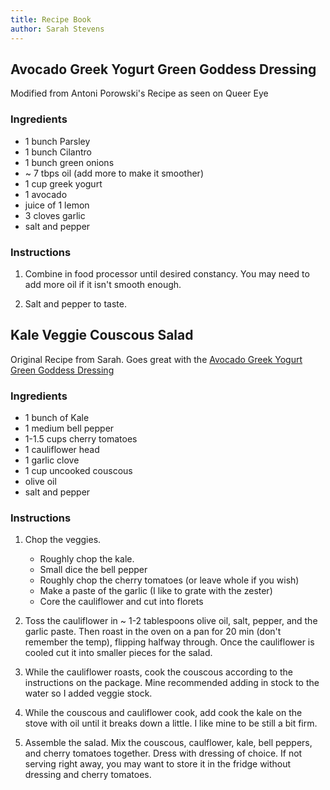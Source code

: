 ```yaml
---
title: Recipe Book
author: Sarah Stevens
---
```


## Avocado Greek Yogurt Green Goddess Dressing

Modified from Antoni Porowski's Recipe as seen on Queer Eye


### Ingredients
- 1 bunch Parsley
- 1 bunch Cilantro
- 1 bunch green onions
- ~ 7 tbps oil (add more to make it smoother)
- 1 cup greek yogurt
- 1 avocado
- juice of 1 lemon
- 3 cloves garlic
- salt and pepper

### Instructions
1. Combine in food processor until desired constancy. You may need to add more oil if it isn't smooth enough.

2. Salt and pepper to taste.



## Kale Veggie Couscous Salad

Original Recipe from Sarah. Goes great with the [Avocado Greek Yogurt Green Goddess Dressing](#Avocado-Greek-Yogurt-Green-Goddess-Dressing)

### Ingredients 
- 1 bunch of Kale
- 1 medium bell pepper
- 1-1.5 cups cherry tomatoes
- 1 cauliflower head
- 1 garlic clove
- 1 cup uncooked couscous
- olive oil
- salt and pepper

### Instructions
1. Chop the veggies.
	- Roughly chop the kale.
	- Small dice the bell pepper
	- Roughly chop the cherry tomatoes (or leave whole if you wish)
	- Make a paste of the garlic (I like to grate with the zester)
	- Core the cauliflower and cut into florets

2. Toss the cauliflower in ~ 1-2 tablespoons olive oil, salt, pepper, and the garlic paste.  Then roast in the oven on a pan for 20 min (don't remember the temp), flipping halfway through.  Once the cauliflower is cooled cut it into smaller pieces for the salad.

3. While the cauliflower roasts, cook the couscous according to the instructions on the package.  Mine recommended adding in stock to the water so I added veggie stock.

4. While the couscous and cauliflower cook, add cook the kale on the stove with oil until it breaks down a little.  I like mine to be still a bit firm.

5. Assemble the salad.  Mix the couscous, caulflower, kale, bell peppers, and cherry tomatoes together.  Dress with dressing of choice.  If not serving right away, you may want to store it in the fridge without dressing and cherry tomatoes.






